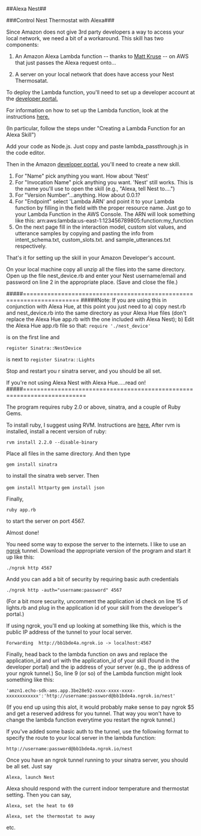 ##Alexa Nest##

###Control Nest Thermostat with Alexa###


Since Amazon does not give 3rd party developers a way to access your local network, we need a bit of a workaround. This skill has two components:

1. An Amazon Alexa Lambda function -- thanks to [Matt Kruse](https://forums.developer.amazon.com/forums/profile.jspa?userID=13686) -- on AWS that just passes the Alexa request onto...

2. A server on your local network that does have access your Nest Thermosatat.

To deploy the Lambda function, you'll need to set up a developer account at the [developer portal.](https://developer.amazon.com/home.html)

For information on how to set up the Lambda function, look at the instructions [here.](https://developer.amazon.com/public/solutions/alexa/alexa-skills-kit/docs/developing-an-alexa-skill-as-a-lambda-function)

(In particular, follow the steps under "Creating a Lambda Function for an Alexa Skill")

Add your code as Node.js. Just copy and paste lambda_passthrough.js in the code editor.

Then in the Amazon [developer portal](https://developer.amazon.com/edw/home.html#/skills), you'll need to create a new skill.

1. For "Name" pick anything you want. How about 'Nest'
2. For "Invocation Name" pick anything you want. 'Nest' still works. This is the name you'll use to open the skill (e.g., "Alexa, tell Nest to....")
3. For "Version Number"...anything. How about 0.0.1?
4. For "Endpoint" select 'Lambda ARN' and point it to your Lambda function by filling in the field with the proper resource name. Just go to your Lambda Function in the AWS Console. The ARN will look something like this:  arn:aws:lambda:us-east-1:123456789805:function:my_function
5. On the next page fill in the interaction model, custom slot values, and utterance samples by copying and pasting the info from intent_schema.txt, custom_slots.txt. and sample_utterances.txt respectively.

That's it for setting up the skill in your Amazon Developer's account.

On your local machine copy all unzip all the files into the same directory.
Open up the file nest_device.rb and enter your Nest username/email and password on line 2 in the appropriate place. (Save and close the file.)

#####======================================================================
#####Note: If you are using this in conjunction with Alexa Hue, at this point you just need to a) copy nest.rb and nest_device.rb into the same directory as your Alexa Hue files (don't replace the Alexa Hue app.rb with the one included with Alexa Nest); b) Edit the Alexa Hue app.rb file so that:
````require './nest_device'````

is on the first line and

````register Sinatra::NestDevice````

is next to 
````register Sinatra::Lights````

Stop and restart you r sinatra server, and you should be all set.

If you're not using Alexa Nest with Alexa Hue.....read on!
#####========================================================================



The program requires ruby 2.0 or above,  sinatra, and a couple of Ruby Gems.

To install ruby, I suggest using RVM. Instructions are [here.](https://rvm.io/rvm/install)
After rvm is installed, install a recent version of ruby:

````rvm install 2.2.0 --disable-binary````


Place all files in the same directory. And then type


````gem install sinatra````

to install the sinatra web server. Then


````gem install httparty````
````gem install json````

Finally, 


````ruby app.rb````

to start the server on port 4567.

Almost done!

You need some way to expose the server to the internets. I like to use an [ngrok](https://ngrok.com/) tunnel.
Download the appropriate version of the program and start it up like this:

````./ngrok http 4567````

Andd you can add a bit of security by requiring basic auth credentials

````./ngrok http -auth="username:password" 4567````

(For a bit more security, uncomment the application id check on line 15 of lights.rb and plug in the application id of your skill from the developer's portal.)

If using ngrok, you'll end up looking at something like this, which is the public IP address of the tunnel to your local server.
                                                                                    
````Forwarding  http://bb1bde4a.ngrok.io -> localhost:4567````                                                                  
   
Finally, head back to the lambda function on aws and replace the application_id and url with the application_id of your skill (found in the developer portal) and the ip address of your server (e.g., the ip address of your ngrok tunnel.) So, line 9 (or so) of the Lambda function might look something like this:

```` 'amzn1.echo-sdk-ams.app.3be28e92-xxxx-xxxx-xxxx-xxxxxxxxxxxx':'http://username:password@bb1bde4a.ngrok.io/nest' ````

(If you end up using this alot, it would probably make sense to pay ngrok $5 and get a reserved address for you tunnel. That way you won't have to change the lambda function everytime you restart the ngrok tunnel.)


If you've added some basic auth to the tunnel, use the following format to specify the route to your local server in the lambda function:

    http://username:password@bb1bde4a.ngrok.io/nest
		
		
Once you have an ngrok tunnel running to your sinatra server, you should be all set. Just say 

````Alexa, launch Nest````

Alexa should respond with the current indoor temperature and thermostat setting. Then you can say,

````Alexa, set the heat to 69````

````Alexa, set the thermostat to away````

etc.
		


